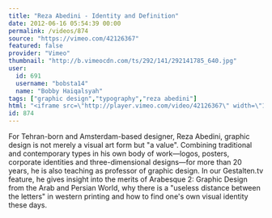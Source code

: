 ```yaml
---
title: "Reza Abedini - Identity and Definition"
date: 2012-06-16 05:54:39 00:00
permalink: /videos/874
source: "https://vimeo.com/42126367"
featured: false
provider: "Vimeo"
thumbnail: "http://b.vimeocdn.com/ts/292/141/292141785_640.jpg"
user:
  id: 691
  username: "bobsta14"
  name: "Bobby Haiqalsyah"
tags: ["graphic design","typography","reza abedini"]
html: "<iframe src=\"http://player.vimeo.com/video/42126367\" width=\"1280\" height=\"720\" frameborder=\"0\" webkitAllowFullScreen mozallowfullscreen allowFullScreen></iframe>"
id: 874
---
```


For Tehran-born and Amsterdam-based designer, Reza Abedini, graphic design is not merely a visual art form but "a value". Combining traditional and contemporary types in his own body of work—logos, posters, corporate identities and three-dimensional designs—for more than 20 years, he is also teaching as professor of graphic design. In our Gestalten.tv feature, he gives insight into the merits of Arabesque 2: Graphic Design from the Arab and Persian World, why there is a "useless distance between the letters" in western printing and how to find one's own visual identity these days.